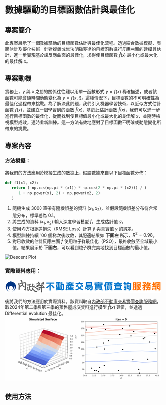 # 數據驅動的目標函數估計與最佳化
## 專案簡介

此專案展示了一個數據驅動的目標函數估計與最佳化流程。透過結合數據模擬、表面估計及優化技術，針對複雜或無法明確表達的目標函數進行反應曲面的建模與估計，進一步實現基於該反應曲面的最佳化，求得使目標函數 $\hat{f}(x)$ 最小化或最大化的最佳解 $x$。

## 專案動機

實務上，$y$ 與 $x$ 之間的關係往往難以用單一函數形式 $y = f(x)$ 精確描述，或者該函數可能會隨時間動態變化為 $y = f(x, t)$。這種情況下，目標函數的不可明確性為最佳化過程帶來挑戰。為了解決此問題，我們引入機器學習技術，以近似方式估計函數 $f(x)$，並建立一個學習到的函數 $\hat{f}(x)$。基於此估計函數 $\hat{f}(x)$，我們可以進一步進行目標函數的最佳化，從而找到使目標值最小化或最大化的最佳解 $x$，並隨時檢視模型成效，適時重新訓練。這一方法有效地應對了目標函數不明確或動態變化所帶來的挑戰。

## 專案內容

### 方法模擬：

將我們的方法應用於模擬生成的數據上，假設數據來自以下目標函數分佈：

``` python
def f1(x1, x2):
   return (-np.cos(np.pi * (x1)) * np.cos(2 * np.pi * (x2))) / (
      1 + np.power(x1, 2) + np.power(x2, 2)
   )
```

1. 隨機生成 3000 筆帶有隨機誤差的資料 $(x_1, x_2)$，並假設隨機誤差分布符合常態分布，標準差為 0.1。
2. 將生成的資料 $(x_1, x_2)$ 輸入深度學習模型 $\hat{f}$，生成估計值 $\hat{y}$。
3. 使用均方根誤差損失（RMSE Loss）計算 $\hat{y}$ 與真實值 $y$ 的誤差。
4. 模型訓練持續 $100$ 個梯次後收斂，其配適結果如 **下圖左** 所示，$R^2 = 0.98$。
5. 對已收斂的估計反應曲面 $\hat{f}$ 使用粒子群最佳化（PSO），最終收斂至全域最小值。結果展示於 **下圖右**，可以看到粒子群完美地找到目標函數的最小值。


![Descent Plot](./pso.gif)

### 實際資料應用：
![Data Logo](./logo-xs.svg)

後將我們的方法應用於實際資料，該資料取自[內政部不動產交易實價查詢服務網](https://plvr.land.moi.gov.tw/DownloadOpenData)，取2024年第二季與第三季的預售屋成交資料進行模型 $\hat{f}(x)$ 建置，並透過 Differential evolution 最佳化。
![Descent Plot](./housing.gif)


## 使用方法

